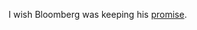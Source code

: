 I wish Bloomberg was keeping his <a href="https://www.bloomberg.com/news/articles/2020-01-12/bloomberg-will-spend-to-beat-trump-even-if-he-s-not-the-nominee">promise</a>. 
